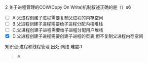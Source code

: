 2
关于进程管理的COW(Copy On Write)机制叙述正确的是（）s6
- [ ] A.父进程创建子进程需要复制父进程的内存空间
- [ ] B.父进程创建子进程需要给子进程分配内核堆栈
- [ ] C.父进程创建子进程需要给子进程分配用户堆栈
- [x] D.父进程创建子进程需要创建子进程的页表,但不复制父进程内存空间

知识点:进程和线程管理
出处:网络
难度:1
> A
